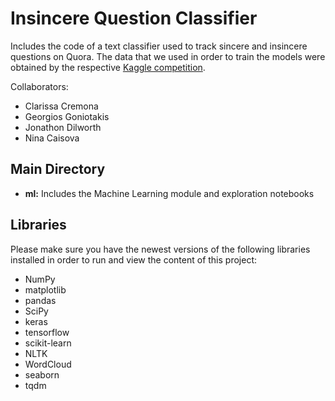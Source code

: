 # Insincere Question Classifier
Includes the code of a text classifier used to track sincere and insincere questions on Quora. The data that we used in order to train the models
were obtained by the respective <a href="https://www.kaggle.com/c/quora-insincere-questions-classification">Kaggle competition</a>. 

Collaborators:
* Clarissa Cremona
* Georgios Goniotakis
* Jonathon Dilworth
* Nina Caisova

## Main Directory

* <b>ml:</b> Includes the Machine Learning module and exploration notebooks

## Libraries

Please make sure you have the newest versions of the following libraries installed in order to run and view the content of this project:

* NumPy
* matplotlib
* pandas
* SciPy
* keras
* tensorflow
* scikit-learn
* NLTK
* WordCloud
* seaborn
* tqdm
